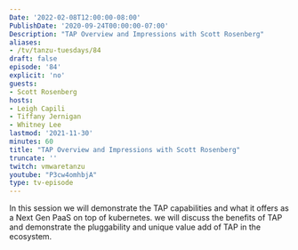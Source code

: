 ```yaml
---
Date: '2022-02-08T12:00:00-08:00'
PublishDate: '2020-09-24T00:00:00-07:00'
Description: "TAP Overview and Impressions with Scott Rosenberg"
aliases:
- /tv/tanzu-tuesdays/84
draft: false
episode: '84'
explicit: 'no'
guests:
- Scott Rosenberg
hosts:
- Leigh Capili
- Tiffany Jernigan
- Whitney Lee
lastmod: '2021-11-30'
minutes: 60
title: "TAP Overview and Impressions with Scott Rosenberg"
truncate: ''
twitch: vmwaretanzu
youtube: "P3cw4omhbjA"
type: tv-episode
---
```


In this session we will demonstrate the TAP capabilities and what it offers as a Next Gen PaaS on top of kubernetes. we will discuss the benefits of TAP and demonstrate the pluggability and unique value add of TAP in the ecosystem.
